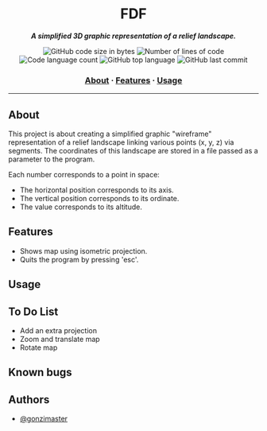 <h1 align="center">
	FDF
</h1>

<p align="center">
	<b><i>A simplified 3D graphic representation of a relief landscape.</i></b><br>
</p>
<p align="center">
	<img alt="GitHub code size in bytes" src="https://img.shields.io/github/languages/code-size/gonzimaster/fdf?color=lightblue" />
	<img alt="Number of lines of code" src="https://img.shields.io/tokei/lines/github/gonzimaster/fdf?color=critical" />
	<img alt="Code language count" src="https://img.shields.io/github/languages/count/gonzimaster/fdf?color=yellow" />
	<img alt="GitHub top language" src="https://img.shields.io/github/languages/top/gonzimaster/fdf?color=blue" />
	<img alt="GitHub last commit" src="https://img.shields.io/github/last-commit/gonzimaster/fdf?color=green" />
</p>

<h3 align="center">
	<a href="#about">About</a>
	<span> · </span>
	<a href="#features">Features</a>
	<span> · </span>
	<a href="#usage">Usage</a>
</h3>

---

## About

This project is about creating a simplified graphic "wireframe"
representation of a relief landscape linking various points (x, y, z) via
segments. The coordinates of this landscape are stored in a file passed as
a parameter to the program.

Each number corresponds to a point in space:
- The horizontal position corresponds to its axis.
- The vertical position corresponds to its ordinate.
- The value corresponds to its altitude.

## Features

- Shows map using isometric projection.
- Quits the program by pressing 'esc'.

## Usage

## To Do List

- Add an extra projection
- Zoom and translate map
- Rotate map

## Known bugs

## Authors

- [@gonzimaster](https://www.github.com/gonzimaster)

